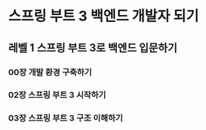 # 스프링 부트 3 백엔드 개발자 되기
## 레벨 1 스프링 부트 3로 백엔드 입문하기
### 00장 개발 환경 구축하기
### 02장 스프링 부트 3 시작하기
### 03장 스프링 부트 3 구조 이해하기